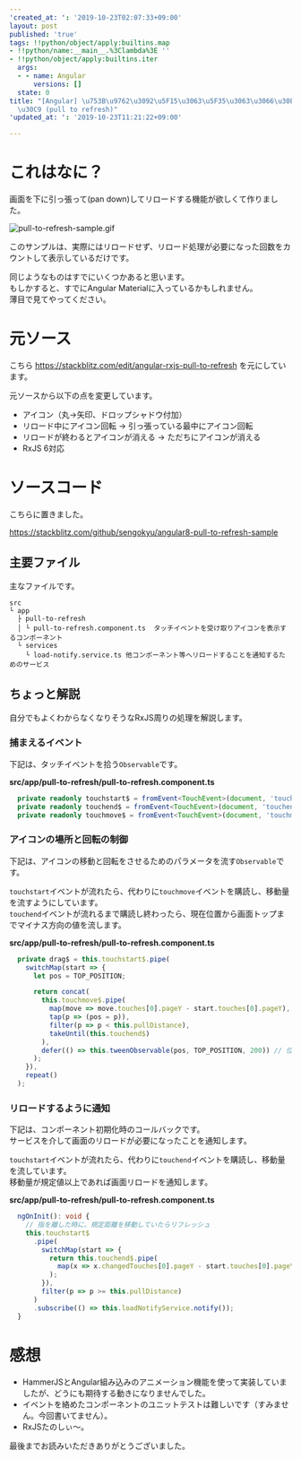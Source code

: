 ```yaml
---
'created_at: ': '2019-10-23T02:07:33+09:00'
layout: post
published: 'true'
tags: !!python/object/apply:builtins.map
- !!python/name:__main__.%3Clambda%3E ''
- !!python/object/apply:builtins.iter
  args:
  - - name: Angular
      versions: []
  state: 0
title: "[Angular] \u753B\u9762\u3092\u5F15\u3063\u5F35\u3063\u3066\u30EA\u30ED\u30FC\
  \u30C9 (pull to refresh)"
'updated_at: ': '2019-10-23T11:21:22+09:00'

---
```

# これはなに？  
  
画面を下に引っ張って(pan down)してリロードする機能が欲しくて作りました。  
  
![pull-to-refresh-sample.gif](/assets/images/0174d7c9-75b2-e30a-883d-cc146ff94992.gif)  
  
このサンプルは、実際にはリロードせず、リロード処理が必要になった回数をカウントして表示しているだけです。  
  
同じようなものはすでにいくつかあると思います。  
もしかすると、すでにAngular Materialに入っているかもしれません。  
薄目で見てやってください。  
  
# 元ソース  
  
こちら https://stackblitz.com/edit/angular-rxjs-pull-to-refresh を元にしています。  
  
元ソースから以下の点を変更しています。  
  
* アイコン（丸→矢印、ドロップシャドウ付加）  
* リロード中にアイコン回転 → 引っ張っている最中にアイコン回転  
* リロードが終わるとアイコンが消える → ただちにアイコンが消える  
* RxJS 6対応  
  
# ソースコード  
  
こちらに置きました。  
  
https://stackblitz.com/github/sengokyu/angular8-pull-to-refresh-sample  
  
## 主要ファイル  
  
主なファイルです。  
  
```
src
└ app
  ├ pull-to-refresh
  │ └ pull-to-refresh.component.ts  タッチイベントを受け取りアイコンを表示するコンポーネント
  └ services 
    └ load-notify.service.ts 他コンポーネント等へリロードすることを通知するためのサービス
```  
  
  
  
## ちょっと解説  
  
自分でもよくわからなくなりそうなRxJS周りの処理を解説します。  
  
### 捕まえるイベント  
  
下記は、タッチイベントを拾う`Observable`です。  
  
**src/app/pull-to-refresh/pull-to-refresh.component.ts**  
```ts:src/app/pull-to-refresh/pull-to-refresh.component.ts
  private readonly touchstart$ = fromEvent<TouchEvent>(document, 'touchstart');
  private readonly touchend$ = fromEvent<TouchEvent>(document, 'touchend');
  private readonly touchmove$ = fromEvent<TouchEvent>(document, 'touchmove');
```  
  
### アイコンの場所と回転の制御  
  
下記は、アイコンの移動と回転をさせるためのパラメータを流す`Observable`です。  
  
`touchstart`イベントが流れたら、代わりに`touchmove`イベントを購読し、移動量を流すようにしています。  
`touchend`イベントが流れるまで購読し終わったら、現在位置から画面トップまでマイナス方向の値を流します。  
  
**src/app/pull-to-refresh/pull-to-refresh.component.ts**  
```ts:src/app/pull-to-refresh/pull-to-refresh.component.ts
  private drag$ = this.touchstart$.pipe(
    switchMap(start => {
      let pos = TOP_POSITION;

      return concat(
        this.touchmove$.pipe(
          map(move => move.touches[0].pageY - start.touches[0].pageY),
          tap(p => (pos = p)),
          filter(p => p < this.pullDistance),
          takeUntil(this.touchend$)
        ),
        defer(() => this.tweenObservable(pos, TOP_POSITION, 200)) // 位置を戻す
      );
    }),
    repeat()
  );
```  
  
### リロードするように通知  
  
下記は、コンポーネント初期化時のコールバックです。  
サービスを介して画面のリロードが必要になったことを通知します。  
  
`touchstart`イベントが流れたら、代わりに`touchend`イベントを購読し、移動量を流しています。  
移動量が規定値以上であれば画面リロードを通知します。  
  
**src/app/pull-to-refresh/pull-to-refresh.component.ts**  
```ts:src/app/pull-to-refresh/pull-to-refresh.component.ts
  ngOnInit(): void {
    // 指を離した時に、規定距離を移動していたらリフレッシュ
    this.touchstart$
      .pipe(
        switchMap(start => {
          return this.touchend$.pipe(
            map(x => x.changedTouches[0].pageY - start.touches[0].pageY)
          );
        }),
        filter(p => p >= this.pullDistance)
      )
      .subscribe(() => this.loadNotifyService.notify());
  }
```  
  
# 感想  
  
* HammerJSとAngular組み込みのアニメーション機能を使って実装していましたが、どうにも期待する動きになりませんでした。  
* イベントを絡めたコンポーネントのユニットテストは難しいです（すみません。今回書いてません）。  
* RxJSたのしぃ〜。  
  
最後までお読みいただきありがとうございました。  
